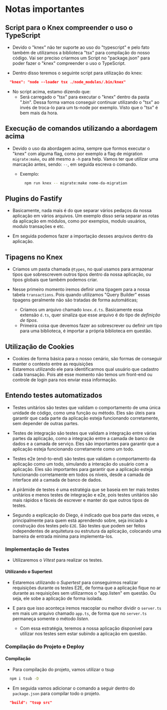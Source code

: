 # Notas importantes

## Script para o Knex compreender o uso o TypeScript

- Devido o "knex" não ter suporte ao uso do "typescript" e pelo fato também de utilizamos
a biblioteca "tsx" para compilação do nosso código. Vai ser preciso criarmos um Script
no "package.json" para poder fazer o "knex" compreender o uso o TypeScript.

- Dentro disso teremos o seguinte script para utilização do knex:

```json
  "knex": "node --loader tsx ./node_modules/.bin/knex"
```

- No script acima, estamo dizendo que:
  - Será carregado o "tsx" para executar o "knex" dentro da pasta ".bin".
  Dessa forma vamos conseguir continuar utilizando o "tsx" ao invés de troca-lo
  para um ts-node por exemplo. Visto que o "tsx" é bem mais da hora.

## Execução de comandos utilizando a abordagem acima

- Devido o uso da abordagem acima, sempre que formos executar o "knex" com alguma
flag, como por exemplo a flag de migration `migrate:make`, ou até mesmo a `-h` para help.
Vamos ter que utilizar uma marcação antes, sendo: ` -- `, em seguida escreva o comando.
  - Exemplo:

    ```bash
      npm run knex -- migrate:make nome-da-migration
    ```


## Plugins do Fastify

- Basicamente, nada mais é do que separar vários pedaços da nossa aplicação em vários arquivos.
Um exemplo disso seria separar as rotas da aplicação em módulos, como por exemplos, modulo usuários,
modulo transações e etc.

- Em seguida podemos fazer a importação desses arquivos dentro da aplicação.

## Tipagens no Knex

- Criamos um pasta chamada `@types`, no qual usamos para armazenar tipos que sobrescrevem outros tipos dentro da nossa aplicação, ou tipos globais que também podemos criar.

- Nesse primeiro momento iremos definir uma tipagem para a nossa tabela `transactions`. Pois quando utilizamos "Query Builder" essas tipagens geralmente não são tratadas de forma automáticas;

  - Criamos um arquivo chamado `knex.d.ts`. Basicamente essa extensão `d.ts`, quer sinaliza que esse arquivo é do tipo de *definição de tipos*. 
  - Primeira coisa que devemos fazer ao sobrescrever ou definir um tipo para uma biblioteca, é importar a própria biblioteca em questão.
  
## Utilização de Cookies

- Cookies de forma básica para o nosso cenário, são formas de conseguir manter o contexto entre as requisições
- Estaremos utilizando ele para identificarmos qual usuário que cadastro cada transação. Pois até esse momento não temos um front-end ou controle de login para nos enviar essa informação.


## Entendo testes automatizados

- Testes unitários são testes que validam o comportamento de uma única unidade de código, como uma função ou método. Eles são úteis para garantir que cada parte da aplicação esteja funcionando corretamente, sem depender de outras partes.

- Testes de integração são testes que validam a integração entre várias partes da aplicação, como a integração entre a camada de banco de dados e a camada de serviço. Eles são importantes para garantir que a aplicação esteja funcionando corretamente como um todo.

- Testes e2e (end-to-end) são testes que validam o comportamento da aplicação como um todo, simulando a interação do usuário com a aplicação. Eles são importantes para garantir que a aplicação esteja funcionando corretamente em todos os níveis, desde a camada de interface até a camada de banco de dados.

- A pirâmide de testes é uma estratégia que se baseia em ter mais testes unitários e menos testes de integração e e2e, pois testes unitários são mais rápidos e fáceis de escrever e manter do que outros tipos de testes.

- Segundo a explicação do Diego, é indicado que boa parte das vezes, e principalmente para quem está aprendendo sobre, seja iniciado a construção dos testes pelo `E2E`. São testes que podem ser feitos independentes de arquitetura ou estrutura da aplicação, colocando uma barreira de entrada minima para implementa-los.

### Implementação de Testes

- Utilizaremos o *Vitest* para realizar os testes.


#### Utilizando o Supertest

- Estaremos utilizando o *Supertest* para conseguirmos realizar requisições durante os testes E2E, de forma que a aplicação fique no ar durante as requisições sem utilizarmos o "app.listen" em questão. Ou seja, ele sobe a aplicação de forma isolada.

- E para que isso aconteça iremos reacoplar ou melhor dividir o `server.ts` em mais um arquivo chamado `app.ts`, de forma que no `server.ts` permaneça somente o método *listen*.
  - Com essa estratégia, teremos a nossa aplicação disponível para utilizar nos testes sem estar subindo a aplicação em questão.

### Compilação do Projeto e  Deploy

#### Compilação

- Para compilação do projeto, vamos utilizar o tsup

```bash
  npm i tsub -D
```

- Em seguida vamos adicionar o comando a seguir dentro do `package.json` para compilar todo o projeto.

```json
  "build": "tsup src"
```
